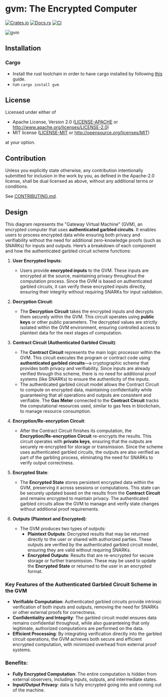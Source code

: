 # gvm: The Encrypted Computer

[![Crates.io](https://img.shields.io/crates/v/cryptomata.svg)](https://crates.io/crates/cryptomata)
[![Docs.rs](https://docs.rs/cryptomata/badge.svg)](https://docs.rs/cryptomata)
[![CI](https://github.com/Gateway-DAO/cryptomata/workflows/CI/badge.svg)](https://github.com/Gateway-DAO/cryptomata/actions)

![gvm](https://github.com/user-attachments/assets/f830c785-5ba6-4d8b-b4ad-2731c0fa5fcf)

## Installation

### Cargo

* Install the rust toolchain in order to have cargo installed by following
  [this](https://www.rust-lang.org/tools/install) guide.
* run `cargo install gvm`

## License

Licensed under either of

 * Apache License, Version 2.0
   ([LICENSE-APACHE](LICENSE-APACHE) or http://www.apache.org/licenses/LICENSE-2.0)
 * MIT license
   ([LICENSE-MIT](LICENSE-MIT) or http://opensource.org/licenses/MIT)

at your option.

## Contribution

Unless you explicitly state otherwise, any contribution intentionally submitted
for inclusion in the work by you, as defined in the Apache-2.0 license, shall be
dual licensed as above, without any additional terms or conditions.

See [CONTRIBUTING.md](CONTRIBUTING.md).

## Design

This diagram represents the "Gateway Virtual Machine" (GVM), an encrypted computer that uses **authenticated garbled circuits**. It enables users to process encrypted data while ensuring both privacy and verifiability without the need for additional zero-knowledge proofs (such as SNARKs) for inputs and outputs. Here’s a breakdown of each component and how the authenticated garbled circuit scheme functions:

1. **User Encrypted Inputs**:
   - Users provide **encrypted inputs** to the GVM. These inputs are encrypted at the source, maintaining privacy throughout the computation process. Since the GVM is based on authenticated garbled circuits, it can verify these encrypted inputs directly, ensuring their integrity without requiring SNARKs for input validation.

2. **Decryption Circuit**:
   - The **Decryption Circuit** takes the encrypted inputs and decrypts them securely within the GVM. This circuit operates using **public keys** or other public parameters. The decrypted values are strictly isolated within the GVM environment, ensuring controlled access to plaintext data for the next stages of computation.

3. **Contract Circuit (Authenticated Garbled Circuit)**:
   - The **Contract Circuit** represents the main logic processor within the GVM. This circuit executes the program or contract code using **authenticated garbled circuits**—a cryptographic scheme that provides both privacy and verifiability. Since inputs are already verified through this scheme, there is no need for additional proof systems (like SNARKs) to ensure the authenticity of the inputs.
   - The authenticated garbled circuit model allows the Contract Circuit to compute on encrypted data, maintaining confidentiality while guaranteeing that all operations and outputs are consistent and verifiable. The **Gas Meter** connected to the **Contract Circuit** tracks the computational resources used, similar to gas fees in blockchain, to manage resource consumption.

4. **Encryption/Re-encryption Circuit**:
   - After the Contract Circuit finishes its computation, the **Encryption/Re-encryption Circuit** re-encrypts the results. This circuit operates with **private keys**, ensuring that the outputs are securely re-encrypted for storage or transmission. Since the scheme uses authenticated garbled circuits, the outputs are also verified as part of the garbling process, eliminating the need for SNARKs to verify output correctness.

5. **Encrypted State**:
   - The **Encrypted State** stores persistent encrypted data within the GVM, preserving it across sessions or computations. This state can be securely updated based on the results from the **Contract Circuit** and remains encrypted to maintain privacy. The authenticated garbled circuits allow the GVM to manage and verify state changes without additional proof requirements.

6. **Outputs (Plaintext and Encrypted)**:
   - The GVM produces two types of outputs:
     - **Plaintext Outputs**: Decrypted results that may be returned directly to the user or shared with authorized parties. These outputs are verified by the authenticated garbled circuit model, ensuring they are valid without requiring SNARKs.
     - **Encrypted Outputs**: Results that are re-encrypted for secure storage or further transmission. These may be used to update the **Encrypted State** or returned to the user in an encrypted format.

### Key Features of the Authenticated Garbled Circuit Scheme in the GVM
- **Verifiable Computation**: Authenticated garbled circuits provide intrinsic verification of both inputs and outputs, removing the need for SNARKs or other external proofs for correctness.
- **Confidentiality and Integrity**: The garbled circuit model ensures data remains confidential throughout, while also guaranteeing that only legitimate, authorized computations are performed on the data.
- **Efficient Processing**: By integrating verification directly into the garbled circuit operations, the GVM achieves both secure and efficient encrypted computation, with minimized overhead from external proof systems.

### Benefits:
- **Fully Encrypted Computation**: The entire computation is hidden from external observers, including inputs, outputs, and intermediate states.
- **Input/Output Privacy**: data is fully encrypted going into and coming out of the machine.
